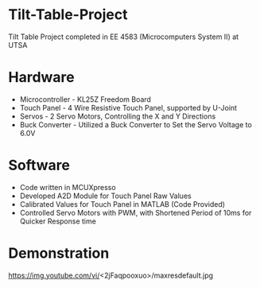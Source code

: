 # Tilt-Table-Project
Tilt Table Project completed in EE 4583 (Microcomputers System II) at UTSA

# Hardware
- Microcontroller - KL25Z Freedom Board
- Touch Panel - 4 Wire Resistive Touch Panel, supported by U-Joint
- Servos - 2 Servo Motors, Controlling the X and Y Directions
- Buck Converter - Utilized a Buck Converter to Set the Servo Voltage to 6.0V

# Software
- Code written in MCUXpresso
- Developed A2D Module for Touch Panel Raw Values
- Calibrated Values for Touch Panel in MATLAB (Code Provided)
- Controlled Servo Motors with PWM, with Shortened Period of 10ms for Quicker Response time

# Demonstration
https://img.youtube.com/vi/<2jFaqpooxuo>/maxresdefault.jpg

